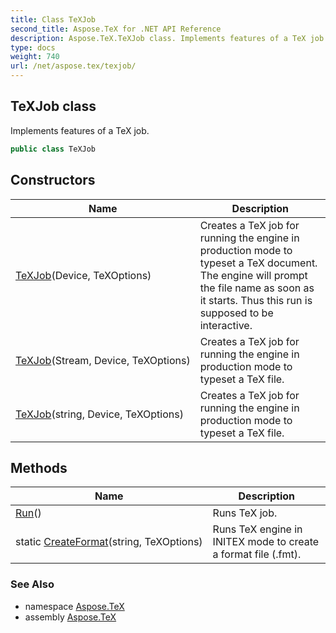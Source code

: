 ```yaml
---
title: Class TeXJob
second_title: Aspose.TeX for .NET API Reference
description: Aspose.TeX.TeXJob class. Implements features of a TeX job
type: docs
weight: 740
url: /net/aspose.tex/texjob/
---
```

## TeXJob class

Implements features of a TeX job.

```csharp
public class TeXJob
```

## Constructors

| Name | Description |
| --- | --- |
| [TeXJob](texjob/#constructor)(Device, TeXOptions) | Creates a TeX job for running the engine in production mode to typeset a TeX document. The engine will prompt the file name as soon as it starts. Thus this run is supposed to be interactive. |
| [TeXJob](texjob/#constructor_1)(Stream, Device, TeXOptions) | Creates a TeX job for running the engine in production mode to typeset a TeX file. |
| [TeXJob](texjob/#constructor_2)(string, Device, TeXOptions) | Creates a TeX job for running the engine in production mode to typeset a TeX file. |

## Methods

| Name | Description |
| --- | --- |
| [Run](../../aspose.tex/texjob/run/)() | Runs TeX job. |
| static [CreateFormat](../../aspose.tex/texjob/createformat/)(string, TeXOptions) | Runs TeX engine in INITEX mode to create a format file (.fmt). |

### See Also

* namespace [Aspose.TeX](../../aspose.tex/)
* assembly [Aspose.TeX](../../)


